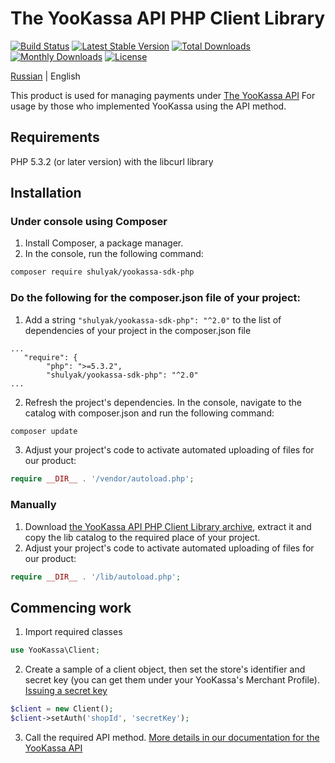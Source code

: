 # The YooKassa API PHP Client Library

[![Build Status](https://travis-ci.org/yoomoney/yookassa-sdk-php.svg?branch=master)](https://travis-ci.org/yoomoney/yookassa-sdk-php)
[![Latest Stable Version](https://poser.pugx.org/yoomoney/yookassa-sdk-php/v/stable)](https://packagist.org/packages/yoomoney/yookassa-sdk-php)
[![Total Downloads](https://poser.pugx.org/yoomoney/yookassa-sdk-php/downloads)](https://packagist.org/packages/yoomoney/yookassa-sdk-php)
[![Monthly Downloads](https://poser.pugx.org/yoomoney/yookassa-sdk-php/d/monthly)](https://packagist.org/packages/yoomoney/yookassa-sdk-php)
[![License](https://poser.pugx.org/yoomoney/yookassa-sdk-php/license)](https://packagist.org/packages/yoomoney/yookassa-sdk-php)

[Russian](https://github.com/yoomoney/yookassa-sdk-php/blob/master/README.md) | English

This product is used for managing payments under [The YooKassa API](https://yookassa.ru/en/developers/api)
For usage by those who implemented YooKassa using the API method.

## Requirements
PHP 5.3.2 (or later version) with the libcurl library

## Installation
### Under console using Composer

1. Install Composer, a package manager.
2. In the console, run the following command:
```bash
composer require shulyak/yookassa-sdk-php
```

### Do the following for the composer.json file of your project:
1. Add a string `"shulyak/yookassa-sdk-php": "^2.0"` to the list of dependencies of your project in the composer.json file
```
...
   "require": {
        "php": ">=5.3.2",
        "shulyak/yookassa-sdk-php": "^2.0"
...
```
2. Refresh the project's dependencies. In the console, navigate to the catalog with composer.json and run the following command:
```bash
composer update
```
3. Adjust your project's code to activate automated uploading of files for our product:
```php
require __DIR__ . '/vendor/autoload.php';
```

### Manually

1. Download [the YooKassa API PHP Client Library archive](https://github.com/yoomoney/yookassa-sdk-php/archive/master.zip), extract it and copy the lib catalog to the required place of your project.
2. Adjust your project's code to activate automated uploading of files for our product:
```php
require __DIR__ . '/lib/autoload.php'; 
```

## Commencing work

1. Import required classes
```php
use YooKassa\Client;
```
2. Create a sample of a client object, then set the store's identifier and secret key (you can get them under your YooKassa's Merchant Profile). [Issuing a secret key](https://yookassa.ru/docs/support/merchant/payments/implement/keys?lang=en)
```php
$client = new Client();
$client->setAuth('shopId', 'secretKey');
```
3. Call the required API method. [More details in our documentation for the YooKassa API](https://yookassa.ru/en/developers/api#create_payment)
